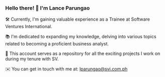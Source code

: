 ### Hello there! 👋 I'm Lance Parungao

🛠️ Currently, I'm gaining valuable experience as a Trainee at Software Ventures International.

📚 I'm dedicated to expanding my knowledge, delving into various topics related to becoming a proficient business analyst.

🚀 This account serves as a repository for all the exciting projects I work on during my tenure with SV.

✉️ You can get in touch with me at: lparungao@svi.com.ph
